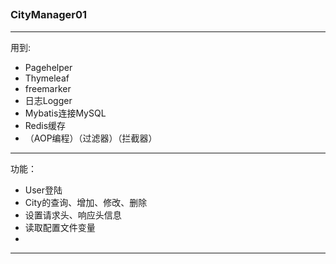 ## 

### CityManager01

---

用到:

- Pagehelper
- Thymeleaf
- freemarker
- 日志Logger
- Mybatis连接MySQL
- Redis缓存
- （AOP编程）（过滤器）（拦截器）

---

功能：

- User登陆
- City的查询、增加、修改、删除
- 设置请求头、响应头信息
- 读取配置文件变量
- 

---
